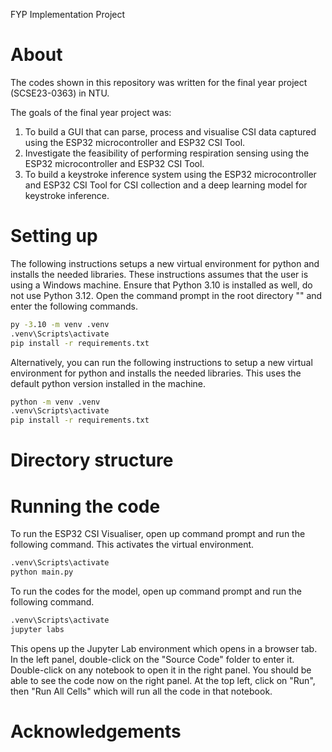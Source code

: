 FYP Implementation Project

# About
The codes shown in this repository was written for the final year project (SCSE23-0363) in NTU.

The goals of the final year project was:
1. To build a GUI that can parse, process and visualise CSI data captured using the ESP32 microcontroller and ESP32 CSI Tool.
2. Investigate the feasibility of performing respiration sensing using the ESP32 microcontroller and ESP32 CSI Tool.
3. To build a keystroke inference system using the ESP32 microcontroller and ESP32 CSI Tool for CSI collection and a deep learning model for keystroke inference.
# Setting up

The following instructions setups a new virtual environment for python and installs the needed libraries.
These instructions assumes that the user is using a Windows machine. Ensure that Python 3.10 is installed as well, do not use Python 3.12. Open the command prompt in the root directory "" and enter the following commands.

```cmd
py -3.10 -m venv .venv
.venv\Scripts\activate
pip install -r requirements.txt
```

Alternatively, you can run the following instructions to setup a new virtual environment for python and installs the needed libraries. This uses the default python version installed in the machine.
```cmd
python -m venv .venv
.venv\Scripts\activate
pip install -r requirements.txt
```

# Directory structure

# Running the code
To run the ESP32 CSI Visualiser, open up command prompt and run the following command. This activates the virtual environment.

```cmd
.venv\Scripts\activate
python main.py
```

To run the codes for the model, open up command prompt and run the following command.
```cmd
.venv\Scripts\activate
jupyter labs
```

This opens up the Jupyter Lab environment which opens in a browser tab. In the left panel, double-click on the "Source Code" folder to enter it. Double-click on any notebook to open it in the right panel. You should be able to see the code now on the right panel.
At the top left, click on "Run", then "Run All Cells" which will run all the code in that notebook. 

# Acknowledgements